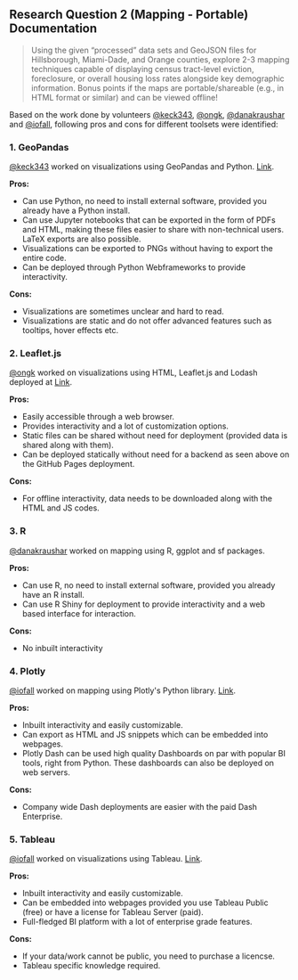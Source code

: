 ## Research Question 2 (Mapping - Portable) Documentation

> Using the given “processed” data sets and GeoJSON files for Hillsborough, Miami-Dade, and Orange counties, explore 2-3 mapping techniques capable of displaying census tract-level eviction, foreclosure, or overall housing loss rates alongside key demographic information. Bonus points if the maps are portable/shareable (e.g., in HTML format or similar) and can be viewed offline!

Based on the work done by volunteers [@keck343](https://github.com/keck343), [@ongk](https://github.com/ongk), [@danakraushar](https://github.com/danakraushar) and [@iofall](https://github.com/iofall), following pros and cons for different toolsets were identified:

### 1. GeoPandas
[@keck343](https://github.com/keck343) worked on visualizations using GeoPandas and Python. [Link](https://github.com/datakind/sep21-housing-insecurity/blob/main/code/QuinnKeck/housing_insecurity_maps_geopandas.ipynb).

**Pros:**
- Can use Python, no need to install external software, provided you already have a Python install.
- Can use Jupyter notebooks that can be exported in the form of PDFs and HTML, making these files easier to share with non-technical users. LaTeX exports are also possible.
- Visualizations can be exported to PNGs without having to export the entire code.
- Can be deployed through Python Webframeworks to provide interactivity.

**Cons:**
- Visualizations are sometimes unclear and hard to read.
- Visualizations are static and do not offer advanced features such as tooltips, hover effects etc.

### 2. Leaflet.js
[@ongk](https://github.com/ongk) worked on visualizations using HTML, Leaflet.js and Lodash deployed at [Link](https://ongk.github.io/sep21-housing-insecurity/code/ongk/src/).

**Pros:**
- Easily accessible through a web browser.
- Provides interactivity and a lot of customization options.
- Static files can be shared without need for deployment (provided data is shared along with them).
- Can be deployed statically without need for a backend as seen above on the GitHub Pages deployment.

**Cons:**
- For offline interactivity, data needs to be downloaded along with the HTML and JS codes.

### 3. R
[@danakraushar](https://github.com/danakraushar) worked on mapping using R, ggplot and sf packages.

**Pros:**
- Can use R, no need to install external software, provided you already have an R install.
- Can use R Shiny for deployment to provide interactivity and a web based interface for interaction.

**Cons:**
- No inbuilt interactivity

### 4. Plotly
[@iofall](https://github.com/iofall) worked on mapping using Plotly's Python library. [Link](https://github.com/datakind/sep21-housing-insecurity/tree/main/code/iofall).

**Pros:**
- Inbuilt interactivity and easily customizable.
- Can export as HTML and JS snippets which can be embedded into webpages.
- Plotly Dash can be used high quality Dashboards on par with popular BI tools, right from Python. These dashboards can also be deployed on web servers.

**Cons:**
- Company wide Dash deployments are easier with the paid Dash Enterprise.

### 5. Tableau
[@iofall](https://github.com/iofall) worked on visualizations using Tableau. [Link](https://github.com/datakind/sep21-housing-insecurity/tree/main/code/iofall).

**Pros:**
- Inbuilt interactivity and easily customizable.
- Can be embedded into webpages provided you use Tableau Public (free) or have a license for Tableau Server (paid).
- Full-fledged BI platform with a lot of enterprise grade features.

**Cons:**
- If your data/work cannot be public, you need to purchase a licencse.
- Tableau specific knowledge required.


